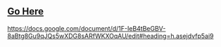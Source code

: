 ## [Go Here](https://docs.google.com/document/d/1F-IeB4tBeGBV-8aBtg8Gu9qJQs5wXDG8sARfWKXOqAU/edit#heading=h.asejdvfp5ai9)

https://docs.google.com/document/d/1F-IeB4tBeGBV-8aBtg8Gu9qJQs5wXDG8sARfWKXOqAU/edit#heading=h.asejdvfp5ai9
